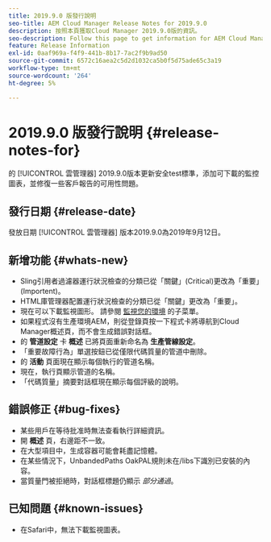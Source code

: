 ```yaml
---
title: 2019.9.0 版發行說明
seo-title: AEM Cloud Manager Release Notes for 2019.9.0
description: 按照本頁獲取Cloud Manager 2019.9.0版的資訊。
seo-description: Follow this page to get information for AEM Cloud Manager Release 2019.9.0.
feature: Release Information
exl-id: 0aaf969a-f4f9-441b-8b17-7ac2f9b9ad50
source-git-commit: 6572c16aea2c5d2d1032ca5b0f5d75ade65c3a19
workflow-type: tm+mt
source-wordcount: '264'
ht-degree: 5%

---
```


# 2019.9.0 版發行說明 {#release-notes-for}

的 [!UICONTROL 雲管理器] 2019.9.0版本更新安全test標準，添加可下載的監控圖表，並修復一些客戶報告的可用性問題。

## 發行日期 {#release-date}

發放日期 [!UICONTROL 雲管理器] 版本2019.9.0為2019年9月12日。

## 新增功能 {#whats-new}

* Sling引用者過濾器運行狀況檢查的分類已從「關鍵」(Critical)更改為「重要」(Importent)。
* HTML庫管理器配置運行狀況檢查的分類已從「關鍵」更改為「重要」。
* 現在可以下載監視圖形。 請參閱 [監視您的環境](/help/using/monitoring-environments.md) 的子菜單。
* 如果程式沒有生產環境AEM，則從登錄頁按一下程式卡將導航到Cloud Manager概述頁，而不會生成錯誤對話框。
* 的 **管道設定** 卡 **概述** 已將頁面重新命名為 **生產管線設定**。
* 「重要故障行為」單選按鈕已從僅限代碼質量的管道中刪除。
* 的 **活動** 頁面現在顯示每個執行的管道名稱。
* 現在，執行頁顯示管道的名稱。
* 「代碼質量」摘要對話框現在顯示每個評級的說明。

## 錯誤修正 {#bug-fixes}

* 某些用戶在等待批准時無法查看執行詳細資訊。
* 開 **概述** 頁，右邊距不一致。
* 在大型項目中，生成容器可能會耗盡記憶體。
* 在某些情況下，UnbandedPaths OakPAL規則未在/libs下識別已安裝的內容。
* 當質量門被拒絕時，對話框標題仍顯示 *部分通過*。

## 已知問題 {#known-issues}

* 在Safari中，無法下載監視圖表。
